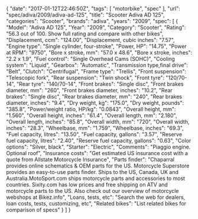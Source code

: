{
    "date": "2017-01-12T22:46:50Z",
    "tags": [
        "motorbike",
        "spec"
    ],
    "url": "spec\/adiva\/2009\/adiva-ad-125",
    "title": "Scooter Adiva AD 125",
    "categories": "Scooter",
    "brands": "adiva",
    "years": "2009",
    "spec": [
        {
            "Model": "Adiva AD 125",
            "Year": "2009",
            "Category": "Scooter",
            "Rating": "56.3 out of 100. Show full rating and compare with other bikes",
            "Displacement, ccm": "124.00",
            "Displacement, cubic inches": "7.57",
            "Engine type": "Single cylinder, four-stroke",
            "Power, HP": "14.75",
            "Power at RPM": "9750",
            "Bore x stroke, mm": "57.0 x 48.6",
            "Bore x stroke, inches": "2.2 x 1.9",
            "Fuel control": "Single Overhead Cams (SOHC)",
            "Cooling system": "Liquid",
            "Gearbox": "Automatic",
            "Transmission type,final drive": "Belt",
            "Clutch": "Centrifugal",
            "Frame type": "Trellis",
            "Front suspension": "Telescopic fork",
            "Rear suspension": "Twin shock",
            "Front tyre": "120\/70-14",
            "Rear tyre": "140\/70-14",
            "Front brakes": "Single disc",
            "Front brakes diameter, mm": "260",
            "Front brakes diameter, inches": "10.2",
            "Rear brakes": "Single disc",
            "Rear brakes diameter, mm": "240",
            "Rear brakes diameter, inches": "9.4",
            "Dry weight, kg": "175.0",
            "Dry weight, pounds": "385.8",
            "Power\/weight ratio, HP\/kg": "0.0843",
            "Overall height, mm": "1.560",
            "Overall height, inches": "61.4",
            "Overall length, mm": "2.180",
            "Overall length, inches": "85.8",
            "Overall width, mm": "720",
            "Overall width, inches": "28.3",
            "Wheelbase, mm": "1.759",
            "Wheelbase, inches": "69.3",
            "Fuel capacity, litres": "13.50",
            "Fuel capacity, gallons": "3.57",
            "Reserve fuel capacity, litres": "2.40",
            "Reserve fuel capacity, gallons": "0.63",
            "Color options": "Silver, black",
            "Starter": "Electric",
            "Comments": "Piaggio engine. Optional roof",
            "Insurance costs": "Get estimated US insurance cost with a quote from Allstate Motorcycle Insurance",
            "Parts finder": "Chaparral provides online schematics & OEM parts for the US.   Motorcycle Superstore provides an easy-to-use parts finder. Ships to the US, Canada, UK and Australia.MotoSport.com ships motorcycle parts and accessories to most countries.    Sixity.com has low prices and free shipping on ATV and motorcycle parts to the US. Also check out our overview of motorcycle webshops at Bikez.info",
            "Loans, tests, etc": "Search the web for dealers, loan costs, tests, customizing, etc",
            "Related bikes": "List related bikes for comparison of specs"
        }
    ]
}